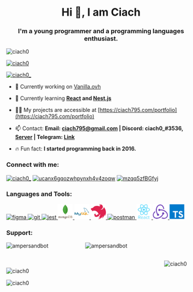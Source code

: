 <h1 align="center">Hi 👋, I am Ciach</h1>
<h3 align="center">I'm a young programmer and a programming languages enthusiast.</h3>

<p align="left"> <img src="https://komarev.com/ghpvc/?username=ciach0&label=Profile%20views&color=0e75b6&style=flat" alt="ciach0" /> </p>

<p align="left"> <a href="https://github.com/ryo-ma/github-profile-trophy"><img src="https://github-profile-trophy.vercel.app/?username=ciach0" alt="ciach0" /></a> </p>

<p align="left"> <a href="https://twitter.com/ciach0_" target="blank"><img src="https://img.shields.io/twitter/follow/ciach0_?logo=twitter&style=for-the-badge" alt="ciach0_" /></a> </p>

- 🔭 Currently working on [Vanilla.ovh](https://github.com/vanillachat)

- 🌱 Currently learning **[React](https://reactjs.org) and [Nest.js](https://nestjs.com)**

- 👨‍💻 My projects are accessible at [https://ciach795.com/portfolio](https://ciach795.com/portfolio)

- 📫 Contact: **Email: ciach795@gmail.com | Discord: ciach0_#3536, [Server](https://discord.gg/ggvm5GKbev) | Telegram: [Link](https://t.me/@ciach795)**

- 🔥 Fun fact: **I started programming back in 2016.**

<h3 align="left">Connect with me:</h3>
<p align="left">
<a href="https://twitter.com/ciach0_" target="blank"><img align="center" src="https://raw.githubusercontent.com/rahuldkjain/github-profile-readme-generator/master/src/images/icons/Social/twitter.svg" alt="ciach0_" height="30" width="40" /></a>
<a href="https://www.youtube.com/c/ucanx6gqozwhpynxh4v4zoqw" target="blank"><img align="center" src="https://raw.githubusercontent.com/rahuldkjain/github-profile-readme-generator/master/src/images/icons/Social/youtube.svg" alt="ucanx6gqozwhpynxh4v4zoqw" height="30" width="40" /></a>
<a href="https://discord.gg/mzqq5zfBGfyj" target="blank"><img align="center" src="https://raw.githubusercontent.com/rahuldkjain/github-profile-readme-generator/master/src/images/icons/Social/discord.svg" alt="mzqq5zfBGfyj" height="30" width="40" /></a>
</p>

<h3 align="left">Languages and Tools:</h3>
<p align="left"> <a href="https://www.figma.com/" target="_blank" rel="noreferrer"> <img src="https://www.vectorlogo.zone/logos/figma/figma-icon.svg" alt="figma" width="40" height="40"/> </a> <a href="https://git-scm.com/" target="_blank" rel="noreferrer"> <img src="https://www.vectorlogo.zone/logos/git-scm/git-scm-icon.svg" alt="git" width="40" height="40"/> </a> <a href="https://jestjs.io" target="_blank" rel="noreferrer"> <img src="https://www.vectorlogo.zone/logos/jestjsio/jestjsio-icon.svg" alt="jest" width="40" height="40"/> </a> <a href="https://www.mongodb.com/" target="_blank" rel="noreferrer"> <img src="https://raw.githubusercontent.com/devicons/devicon/master/icons/mongodb/mongodb-original-wordmark.svg" alt="mongodb" width="40" height="40"/> </a> <a href="https://www.mysql.com/" target="_blank" rel="noreferrer"> <img src="https://raw.githubusercontent.com/devicons/devicon/master/icons/mysql/mysql-original-wordmark.svg" alt="mysql" width="40" height="40"/> </a> <a href="https://nestjs.com/" target="_blank" rel="noreferrer"> <img src="https://raw.githubusercontent.com/devicons/devicon/master/icons/nestjs/nestjs-plain.svg" alt="nestjs" width="40" height="40"/> </a> <a href="https://postman.com" target="_blank" rel="noreferrer"> <img src="https://www.vectorlogo.zone/logos/getpostman/getpostman-icon.svg" alt="postman" width="40" height="40"/> </a> <a href="https://reactjs.org/" target="_blank" rel="noreferrer"> <img src="https://raw.githubusercontent.com/devicons/devicon/master/icons/react/react-original-wordmark.svg" alt="react" width="40" height="40"/> </a> <a href="https://redux.js.org" target="_blank" rel="noreferrer"> <img src="https://raw.githubusercontent.com/devicons/devicon/master/icons/redux/redux-original.svg" alt="redux" width="40" height="40"/> </a> <a href="https://www.typescriptlang.org/" target="_blank" rel="noreferrer"> <img src="https://raw.githubusercontent.com/devicons/devicon/master/icons/typescript/typescript-original.svg" alt="typescript" width="40" height="40"/> </a> </p>

<h3 align="left">Support:</h3>
<p><a href="https://www.buymeacoffee.com/ampersandbot"> <img align="left" src="https://cdn.buymeacoffee.com/buttons/v2/default-yellow.png" height="50" width="210" alt="ampersandbot" /></a><a href="https://ko-fi.com/ampersandbot"> <img align="left" src="https://cdn.ko-fi.com/cdn/kofi3.png?v=3" height="50" width="210" alt="ampersandbot" /></a></p><br><br>

<p><img align="left" src="https://github-readme-stats.vercel.app/api/top-langs?username=ciach0&show_icons=true&theme=dark&locale=en&layout=compact" alt="ciach0" /></p>

<p>&nbsp;<img align="center" src="https://github-readme-stats.vercel.app/api?username=ciach0&show_icons=true&theme=dark&locale=en" alt="ciach0" /></p>

<p><img align="center" src="https://github-readme-streak-stats.herokuapp.com/?user=ciach0&theme=dark" alt="ciach0" /></p>
